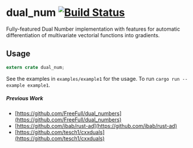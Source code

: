 dual_num [![Build Status](https://travis-ci.org/novacrazy/dual_num.svg?branch=master)](https://travis-ci.org/novacrazy/dual_num)
========

Fully-featured Dual Number implementation with features for automatic differentiation of multivariate vectorial functions into gradients.

## Usage

```rust
extern crate dual_num;
```

See the examples in  ```examples/example1``` for the usage. 
To run ```cargo run --example example1```.

##### Previous Work
* [https://github.com/FreeFull/dual_numbers](https://github.com/FreeFull/dual_numbers)
* [https://github.com/ibab/rust-ad](https://github.com/ibab/rust-ad)
* [https://github.com/tesch1/cxxduals](https://github.com/tesch1/cxxduals)

